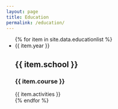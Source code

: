 ```yaml
---
layout: page
title: Education
permalink: /education/
---
```


<ul class="educationlist">
    {% for item in site.data.educationlist %}
        <li>
            {{ item.year }}
            <h2 class="educationtitle">{{ item.school }}</h2>
            <h3>{{ item.course }}</h3>
            {{ item.activities }}
        </li>
    {% endfor %}
</ul>